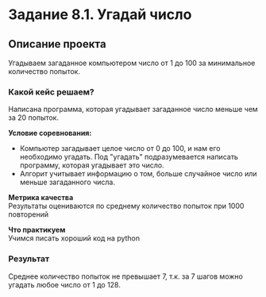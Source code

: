 # Задание 8.1. Угадай число

## Описание проекта  
Угадываем загаданное компьютером число от 1 до 100 за минимальное количество попыток.

### Какой кейс решаем?  
Написана программа, которая угадывает загаданное число меньше чем за 20 попыток.

**Условие соревнования:**
- Компьютер загадывает целое число от 0 до 100, и нам его необходимо угадать. Под "угадать" подразумевается написать программу, которая угадывает это число.
- Алгорит учитывает информацию о том, больше случайное число или меньше загаданного числа.

**Метрика качества**  
Результаты оцениваются по среднему количество попыток при 1000 повторений

**Что практикуем**  
Учимся писать хороший код на python


### Результат  
Среднее количество попыток не превышает 7, т.к. за 7 шагов можно угадать любое число от 1 до 128.